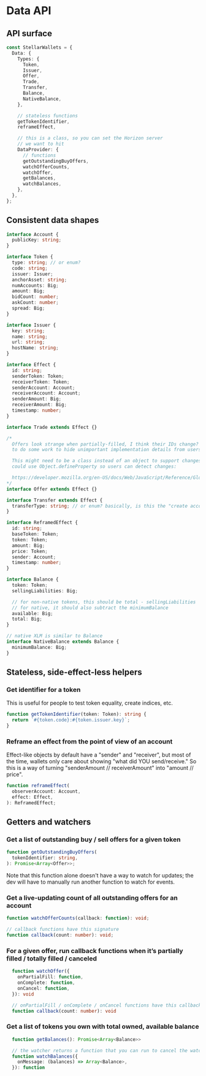 # Data API

## API surface

```typescript
const StellarWallets = {
  Data: {
    Types: {
      Token,
      Issuer,
      Offer,
      Trade,
      Transfer,
      Balance,
      NativeBalance,
    },

    // stateless functions
    getTokenIdentifier,
    reframeEffect,

    // this is a class, so you can set the Horizon server
    // we want to hit
    DataProvider: {
      // functions
      getOutstandingBuyOffers,
      watchOfferCounts,
      watchOffer,
      getBalances,
      watchBalances,
    },
  },
};
```

## Consistent data shapes

```typescript
interface Account {
  publicKey: string;
}

interface Token {
  type: string; // or enum?
  code: string;
  issuer: Issuer;
  anchorAsset: string;
  numAccounts: Big;
  amount: Big;
  bidCount: number;
  askCount: number;
  spread: Big;
}

interface Issuer {
  key: string;
  name: string;
  url: string;
  hostName: string;
}

interface Effect {
  id: string;
  senderToken: Token;
  receiverToken: Token;
  senderAccount: Account;
  receiverAccount: Account;
  senderAmount: Big;
  receiverAmount: Big;
  timestamp: number;
}

interface Trade extends Effect {}

/*
  Offers look strange when partially-filled, I think their IDs change? Might need
  to do some work to hide unimportant implementation details from users.

  This might need to be a class instead of an object to support changes, or we
  could use Object.defineProperty so users can detect changes:

  https://developer.mozilla.org/en-US/docs/Web/JavaScript/Reference/Global_Objects/Object/defineProperty
*/
interface Offer extends Effect {}

interface Transfer extends Effect {
  transferType: string; // or enum? basically, is this the "create account" transfer
}

interface ReframedEffect {
  id: string;
  baseToken: Token;
  token: Token;
  amount: Big;
  price: Token;
  sender: Account;
  timestamp: number;
}

interface Balance {
  token: Token;
  sellingLiabilities: Big;

  // for non-native tokens, this should be total - sellingLiabilities
  // for native, it should also subtract the minimumBalance
  available: Big;
  total: Big;
}

// native XLM is similar to Balance
interface NativeBalance extends Balance {
  minimumBalance: Big;
}
```

## Stateless, side-effect-less helpers

### Get identifier for a token

This is useful for people to test token equality, create indices, etc.

```typescript
function getTokenIdentifier(token: Token): string {
  return `#{token.code}:#{token.issuer.key}`;
}
```

### Reframe an effect from the point of view of an account

Effect-like objects by default have a "sender" and "receiver", but most of the
time, wallets only care about showing "what did YOU send/receive." So this is a
way of turning "senderAmount // receiverAmount" into "amount // price".

```typescript
function reframeEffect(
  observerAccount: Account,
  effect: Effect,
): ReframedEffect;
```

## Getters and watchers

### Get a list of outstanding buy / sell offers for a given token

```typescript
function getOutstandingBuyOffers(
  tokenIdentifier: string,
): Promise<Array<Offer>>;
```

Note that this function alone doesn't have a way to watch for updates; the dev
will have to manually run another function to watch for events.

### Get a live-updating count of all outstanding offers for an account

```typescript
function watchOfferCounts(callback: function): void;

// callback functions have this signature
function callback(count: number): void;
```

### For a given offer, run callback functions when it’s partially filled / totally filled / canceled

```typescript
  function watchOffer({
    onPartialFill: function,
    onComplete: function,
    onCancel: function,
  }): void

  // onPartialFill / onComplete / onCancel functions have this callback signature
  function callback(count: number): void
```

### Get a list of tokens you own with total owned, available balance

```typescript
  function getBalances(): Promise<Array<Balance>>

  // the watcher returns a function that you can run to cancel the watcher
  function watchBalances({
    onMessage: (balances) => Array<Balance>,
  }): function
```
